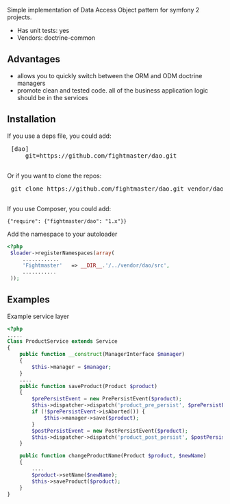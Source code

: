 Simple implementation of Data Access Object pattern for symfony 2 projects.

 * Has unit tests: yes
 * Vendors: doctrine-common


Advantages
-----------------

 * allows you to quickly switch between the ORM and ODM doctrine managers
 * promote clean and tested code. all of the business application logic should be in the services


Installation
-----------------

If you use a deps file, you could add:

 <pre>
 [dao]
     git=https://github.com/fightmaster/dao.git
 </pre>

Or if you want to clone the repos:

 <pre>
 git clone https://github.com/fightmaster/dao.git vendor/dao
 </pre>

If you use Composer, you could add:

```
{"require": {"fightmaster/dao": "1.x"}}
```

Add the namespace to your autoloader

```php
<?php
 $loader->registerNamespaces(array(
     ............
     'Fightmaster'   => __DIR__.'/../vendor/dao/src',
     ...........
 ));

```

Examples
-----------------

Example service layer

```php
<?php
.....
Class ProductService extends Service
{
    public function __construct(ManagerInterface $manager)
    {
        $this->manager = $manager;
    }
    ....
    public function saveProduct(Product $product)
    {
        $prePersistEvent = new PrePersistEvent($product);
        $this->dispatcher->dispatch('product_pre_persist', $prePersistEvent);
        if (!$prePersistEvent->isAborted()) {
            $this->manager->save($product);
        }
        $postPersistEvent = new PostPersistEvent($product);
        $this->dispatcher->dispatch('product_post_persist', $postPersistEvent);
    }

    public function changeProductName(Product $product, $newName)
    {
        ....
        $product->setName($newName);
        $this->saveProduct($product);
    }
}

```

